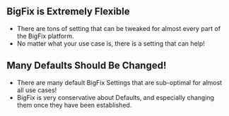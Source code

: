 ## BigFix is Extremely Flexible

- There are tons of setting that can be tweaked for almost every part of the BigFix platform.
- No matter what your use case is, there is a setting that can help!

## Many Defaults Should Be Changed!

- There are many default BigFix Settings that are sub-optimal for almost all use cases!
- BigFix is very conservative about Defaults, and especially changing them once they have been established.

